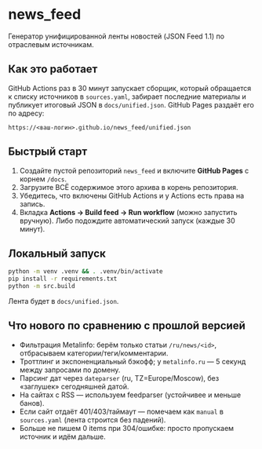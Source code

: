 # news_feed

Генератор унифицированной ленты новостей (JSON Feed 1.1) по отраслевым источникам.

## Как это работает

GitHub Actions раз в 30 минут запускает сборщик, который обращается к списку источников в `sources.yaml`,
забирает последние материалы и публикует итоговый JSON в `docs/unified.json`. GitHub Pages раздаёт его по адресу:

```
https://<ваш-логин>.github.io/news_feed/unified.json
```

## Быстрый старт

1. Создайте пустой репозиторий `news_feed` и включите **GitHub Pages** с корнем `/docs`.
2. Загрузите ВСЁ содержимое этого архива в корень репозитория.
3. Убедитесь, что включены GitHub Actions и у Actions есть права на запись.
4. Вкладка **Actions → Build feed → Run workflow** (можно запустить вручную). Либо подождите автоматический запуск (каждые 30 минут).

## Локальный запуск

```bash
python -m venv .venv && . .venv/bin/activate
pip install -r requirements.txt
python -m src.build
```

Лента будет в `docs/unified.json`.

## Что нового по сравнению с прошлой версией

- Фильтрация Metalinfo: берём только статьи `/ru/news/<id>`, отбрасываем категории/теги/комментарии.
- Троттлинг и экспоненциальный бэкофф; у `metalinfo.ru` — 5 секунд между запросами по домену.
- Парсинг дат через `dateparser` (ru, TZ=Europe/Moscow), без «заглушек» сегодняшней датой.
- На сайтах с RSS — используем feedparser (устойчивее и меньше банов).
- Если сайт отдаёт 401/403/таймаут — помечаем как `manual` в `sources.yaml` (лента строится без падений).
- Больше не пишем 0 items при 304/ошибке: просто пропускаем источник и идём дальше.
